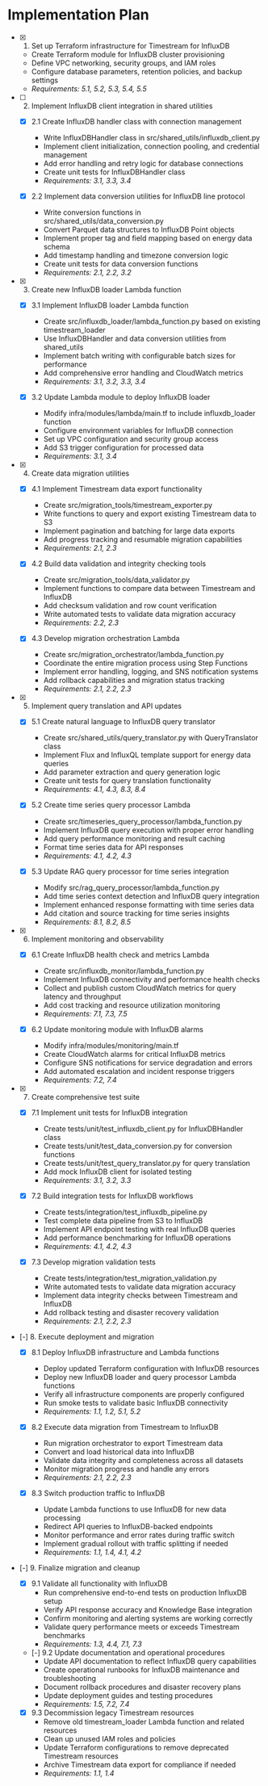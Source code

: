 # Implementation Plan

- [x] 1. Set up Terraform infrastructure for Timestream for InfluxDB
  - Create Terraform module for InfluxDB cluster provisioning
  - Define VPC networking, security groups, and IAM roles
  - Configure database parameters, retention policies, and backup settings
  - _Requirements: 5.1, 5.2, 5.3, 5.4, 5.5_

- [ ] 2. Implement InfluxDB client integration in shared utilities
  - [x] 2.1 Create InfluxDB handler class with connection management
    - Write InfluxDBHandler class in src/shared_utils/influxdb_client.py
    - Implement client initialization, connection pooling, and credential management
    - Add error handling and retry logic for database connections
    - Create unit tests for InfluxDBHandler class
    - _Requirements: 3.1, 3.3, 3.4_

  - [x] 2.2 Implement data conversion utilities for InfluxDB line protocol
    - Write conversion functions in src/shared_utils/data_conversion.py
    - Convert Parquet data structures to InfluxDB Point objects
    - Implement proper tag and field mapping based on energy data schema
    - Add timestamp handling and timezone conversion logic
    - Create unit tests for data conversion functions
    - _Requirements: 2.1, 2.2, 3.2_

- [x] 3. Create new InfluxDB loader Lambda function
  - [x] 3.1 Implement InfluxDB loader Lambda function
    - Create src/influxdb_loader/lambda_function.py based on existing timestream_loader
    - Use InfluxDBHandler and data conversion utilities from shared_utils
    - Implement batch writing with configurable batch sizes for performance
    - Add comprehensive error handling and CloudWatch metrics
    - _Requirements: 3.1, 3.2, 3.3, 3.4_

  - [x] 3.2 Update Lambda module to deploy InfluxDB loader
    - Modify infra/modules/lambda/main.tf to include influxdb_loader function
    - Configure environment variables for InfluxDB connection
    - Set up VPC configuration and security group access
    - Add S3 trigger configuration for processed data
    - _Requirements: 3.1, 3.4_

- [x] 4. Create data migration utilities
  - [x] 4.1 Implement Timestream data export functionality
    - Create src/migration_tools/timestream_exporter.py
    - Write functions to query and export existing Timestream data to S3
    - Implement pagination and batching for large data exports
    - Add progress tracking and resumable migration capabilities
    - _Requirements: 2.1, 2.3_

  - [x] 4.2 Build data validation and integrity checking tools
    - Create src/migration_tools/data_validator.py
    - Implement functions to compare data between Timestream and InfluxDB
    - Add checksum validation and row count verification
    - Write automated tests to validate data migration accuracy
    - _Requirements: 2.2, 2.3_

  - [x] 4.3 Develop migration orchestration Lambda
    - Create src/migration_orchestrator/lambda_function.py
    - Coordinate the entire migration process using Step Functions
    - Implement error handling, logging, and SNS notification systems
    - Add rollback capabilities and migration status tracking
    - _Requirements: 2.1, 2.2, 2.3_

- [x] 5. Implement query translation and API updates
  - [x] 5.1 Create natural language to InfluxDB query translator
    - Create src/shared_utils/query_translator.py with QueryTranslator class
    - Implement Flux and InfluxQL template support for energy data queries
    - Add parameter extraction and query generation logic
    - Create unit tests for query translation functionality
    - _Requirements: 4.1, 4.3, 8.3, 8.4_

  - [x] 5.2 Create time series query processor Lambda
    - Create src/timeseries_query_processor/lambda_function.py
    - Implement InfluxDB query execution with proper error handling
    - Add query performance monitoring and result caching
    - Format time series data for API responses
    - _Requirements: 4.1, 4.2, 4.3_

  - [x] 5.3 Update RAG query processor for time series integration
    - Modify src/rag_query_processor/lambda_function.py
    - Add time series context detection and InfluxDB query integration
    - Implement enhanced response formatting with time series data
    - Add citation and source tracking for time series insights
    - _Requirements: 8.1, 8.2, 8.5_

- [x] 6. Implement monitoring and observability
  - [x] 6.1 Create InfluxDB health check and metrics Lambda
    - Create src/influxdb_monitor/lambda_function.py
    - Implement InfluxDB connectivity and performance health checks
    - Collect and publish custom CloudWatch metrics for query latency and throughput
    - Add cost tracking and resource utilization monitoring
    - _Requirements: 7.1, 7.3, 7.5_

  - [x] 6.2 Update monitoring module with InfluxDB alarms
    - Modify infra/modules/monitoring/main.tf
    - Create CloudWatch alarms for critical InfluxDB metrics
    - Configure SNS notifications for service degradation and errors
    - Add automated escalation and incident response triggers
    - _Requirements: 7.2, 7.4_

- [x] 7. Create comprehensive test suite
  - [x] 7.1 Implement unit tests for InfluxDB integration
    - Create tests/unit/test_influxdb_client.py for InfluxDBHandler class
    - Create tests/unit/test_data_conversion.py for conversion functions
    - Create tests/unit/test_query_translator.py for query translation
    - Add mock InfluxDB client for isolated testing
    - _Requirements: 3.1, 3.2, 3.3_

  - [x] 7.2 Build integration tests for InfluxDB workflows
    - Create tests/integration/test_influxdb_pipeline.py
    - Test complete data pipeline from S3 to InfluxDB
    - Implement API endpoint testing with real InfluxDB queries
    - Add performance benchmarking for InfluxDB operations
    - _Requirements: 4.1, 4.2, 4.3_

  - [x] 7.3 Develop migration validation tests
    - Create tests/integration/test_migration_validation.py
    - Write automated tests to validate data migration accuracy
    - Implement data integrity checks between Timestream and InfluxDB
    - Add rollback testing and disaster recovery validation
    - _Requirements: 2.1, 2.2, 2.3_

- [-] 8. Execute deployment and migration
  - [x] 8.1 Deploy InfluxDB infrastructure and Lambda functions
    - Deploy updated Terraform configuration with InfluxDB resources
    - Deploy new InfluxDB loader and query processor Lambda functions
    - Verify all infrastructure components are properly configured
    - Run smoke tests to validate basic InfluxDB connectivity
    - _Requirements: 1.1, 1.2, 5.1, 5.2_

  - [x] 8.2 Execute data migration from Timestream to InfluxDB
    - Run migration orchestrator to export Timestream data
    - Convert and load historical data into InfluxDB
    - Validate data integrity and completeness across all datasets
    - Monitor migration progress and handle any errors
    - _Requirements: 2.1, 2.2, 2.3_

  - [x] 8.3 Switch production traffic to InfluxDB
    - Update Lambda functions to use InfluxDB for new data processing
    - Redirect API queries to InfluxDB-backed endpoints
    - Monitor performance and error rates during traffic switch
    - Implement gradual rollout with traffic splitting if needed
    - _Requirements: 1.1, 1.4, 4.1, 4.2_

- [-] 9. Finalize migration and cleanup
  - [x] 9.1 Validate all functionality with InfluxDB
    - Run comprehensive end-to-end tests on production InfluxDB setup
    - Verify API response accuracy and Knowledge Base integration
    - Confirm monitoring and alerting systems are working correctly
    - Validate query performance meets or exceeds Timestream benchmarks
    - _Requirements: 1.3, 4.4, 7.1, 7.3_

  - [-] 9.2 Update documentation and operational procedures
    - Update API documentation to reflect InfluxDB query capabilities
    - Create operational runbooks for InfluxDB maintenance and troubleshooting
    - Document rollback procedures and disaster recovery plans
    - Update deployment guides and testing procedures
    - _Requirements: 1.5, 7.2, 7.4_

  - [x] 9.3 Decommission legacy Timestream resources
    - Remove old timestream_loader Lambda function and related resources
    - Clean up unused IAM roles and policies
    - Update Terraform configurations to remove deprecated Timestream resources
    - Archive Timestream data export for compliance if needed
    - _Requirements: 1.1, 1.4_